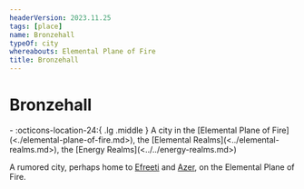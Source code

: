 ```yaml
---
headerVersion: 2023.11.25
tags: [place]
name: Bronzehall
typeOf: city
whereabouts: Elemental Plane of Fire
title: Bronzehall
---
```

# Bronzehall
<div class="grid cards ext-narrow-margin ext-one-column" markdown>
-    :octicons-location-24:{ .lg .middle } A city in the [Elemental Plane of Fire](<./elemental-plane-of-fire.md>), the [Elemental Realms](<../elemental-realms.md>), the [Energy Realms](<../../energy-realms.md>)  
</div>


A rumored city, perhaps home to [Efreeti](<../../../../../species/children-of-the-riving/elementals/efreeti.md>) and [Azer](<../../../../../species/children-of-the-riving/elementals/azer.md>), on the Elemental Plane of Fire.



